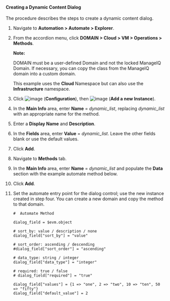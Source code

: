 #### Creating a Dynamic Content Dialog

The procedure describes the steps to create a dynamic content dialog.

1.  Navigate to **Automation > Automate > Explorer**.

2.  From the accordion menu, click **DOMAIN > Cloud > VM >
    Operations > Methods**.

    **Note:**

    DOMAIN must be a user-defined Domain and not the locked ManageIQ
    Domain. If necessary, you can copy the class from the ManageIQ
    domain into a custom domain.

    This example uses the **Cloud** Namespace but can also use the
    **Infrastructure** namespace.

3.  Click ![image](../images/1847.png) (**Configuration**), then
    ![image](../images/1862.png) (**Add a new Instance**).

4.  In the **Main Info** area, enter **Name** = *dynamic\_list*,
    replacing *dynamic\_list* with an appropriate name for the method.

5.  Enter a **Display Name** and **Description**.

6.  In the **Fields** area, enter **Value** = *dynamic\_list*. Leave the
    other fields blank or use the default values.

7.  Click **Add**.

8.  Navigate to **Methods** tab.

9.  In the **Main Info** area, enter **Name** = *dynamic\_list* and
    populate the **Data** section with the example automate method
    below.

10. Click **Add**.

11. Set the automate entry point for the dialog control; use the new
    instance created in step four. You can create a new domain and copy
    the method to that domain.

        #  Automate Method

        dialog_field = $evm.object

        # sort_by: value / description / none
        dialog_field["sort_by"] = "value"

        # sort_order: ascending / descending
        #dialog_field["sort_order"] = "ascending"

        # data_type: string / integer
        dialog_field["data_type"] = "integer"

        # required: true / false
        # dialog_field["required"] = "true"

        dialog_field["values"] = {1 => "one", 2 => "two", 10 => "ten", 50 => "fifty"}
        dialog_field["default_value"] = 2
